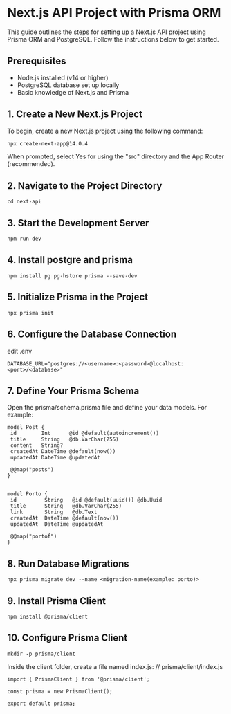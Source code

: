 # Next.js API Project with Prisma ORM

This guide outlines the steps for setting up a Next.js API project using Prisma ORM and PostgreSQL. Follow the instructions below to get started.

## Prerequisites

- Node.js installed (v14 or higher)
- PostgreSQL database set up locally
- Basic knowledge of Next.js and Prisma

## 1. Create a New Next.js Project

To begin, create a new Next.js project using the following command:

```bash
npx create-next-app@14.0.4
```

When prompted, select Yes for using the "src" directory and the App Router (recommended).

## 2. Navigate to the Project Directory
```
cd next-api
```

## 3. Start the Development Server
```
npm run dev
```

## 4. Install postgre and prisma
```
npm install pg pg-hstore prisma --save-dev
```

## 5. Initialize Prisma in the Project
```
npx prisma init
```

## 6. Configure the Database Connection
edit .env
```
DATABASE_URL="postgres://<username>:<password>@localhost:<port>/<database>"
```

## 7. Define Your Prisma Schema
Open the prisma/schema.prisma file and define your data models. For example:
 ```
model Post {
  id        Int      @id @default(autoincrement())
  title     String   @db.VarChar(255)
  content   String?
  createdAt DateTime @default(now())
  updatedAt DateTime @updatedAt

  @@map("posts")
}


model Porto {
  id         String   @id @default(uuid()) @db.Uuid
  title      String   @db.VarChar(255)
  link       String   @db.Text
  createdAt  DateTime @default(now())
  updatedAt  DateTime @updatedAt

  @@map("portof") 
}
```

## 8. Run Database Migrations
```
npx prisma migrate dev --name <migration-name(example: porto)>
```

## 9. Install Prisma Client
```
npm install @prisma/client
```

## 10. Configure Prisma Client
```
mkdir -p prisma/client
```

Inside the client folder, create a file named index.js:
// prisma/client/index.js

```
import { PrismaClient } from '@prisma/client';

const prisma = new PrismaClient();

export default prisma;
```